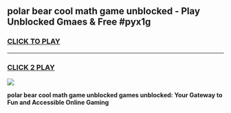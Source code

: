 
## polar bear cool math game unblocked - Play Unblocked Gmaes & Free #pyx1g
<h3>
<a href="https://news.freeplayer.one?title=polar_bear_cool_math_game_unblocked&ref=03M">CLICK TO PLAY</a></h3>
<hr>

<h3>
<a href="https://news.freeplayer.one?title=polar_bear_cool_math_game_unblocked&ref=03M">CLICK 2 PLAY</a>
  
</h3>

<a href="https://news.freeplayer.one?title=polar_bear_cool_math_game_unblocked&ref=03M"><img src="https://clearcache.store/games.png"></a>


**polar bear cool math game unblocked games unblocked: Your Gateway to Fun and Accessible Online Gaming**
